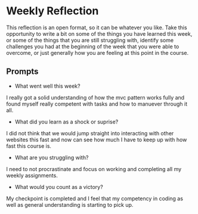 # Weekly Reflection
This reflection is an open format, so it can be whatever you like. Take this opportunity to write a bit on some of the things you have learned this week, or some of the things that you are still struggling with, identify some challenges you had at the beginning of the week that you were able to overcome, or just generally how you are feeling at this point in the course.

## Prompts
- What went well this week?

I really got a solid understanding of how the mvc pattern works fully and found myself really competent with tasks and how to manuever through it all.
- What did you learn as a shock or suprise?

I did not think that we would jump straight into interacting with other websites this fast and now can see how much I have to keep up with how fast this course is.
- What are you struggling with?

I need to not procrastinate and focus on working and completing all my weekly assignments.
- What would you count as a victory?

My checkpoint is completed and I feel that my competency in coding as well as general understanding is starting to pick up. 